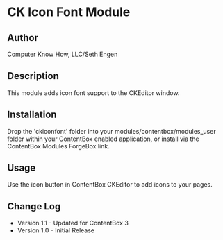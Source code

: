 CK Icon Font Module
=================

Author
-----------------
Computer Know How, LLC/Seth Engen

Description
-----------------
This module adds icon font support to the CKEditor window.

Installation
-----------------
Drop the 'ckiconfont' folder into your modules/contentbox/modules_user folder within your ContentBox enabled application, or install via the ContentBox Modules ForgeBox link.

Usage
-----------------
Use the icon button in ContentBox CKEditor to add icons to your pages.

Change Log
-----------------
* Version 1.1  - Updated for ContentBox 3
* Version 1.0  - Initial Release